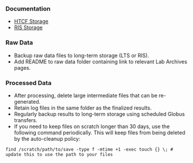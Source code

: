 ### Documentation
- [HTCF Storage](https://htcf.wustl.edu/docs/storage/)
- [RIS Storage](https://docs.ris.wustl.edu/doc/storage/03_storage.html#designing-a-storage-layout)

### Raw Data
- Backup raw data files to long-term storage (LTS or RIS).
- Add README to raw data folder containing link to relevant Lab Archives pages.

### Processed Data
- After processing, delete large intermediate files that can be re-generated.
- Retain log files in the same folder as the finalized results.
- Regularly backup results to long-term storage using scheduled Globus transfers.
- If you need to keep files on scratch longer than 30 days, use the following command periodically. This will keep files from being deleted by the auto-cleanup policy:
```
find /scratch/path/to/save -type f -mtime +1 -exec touch {} \; # update this to use the path to your files
```

